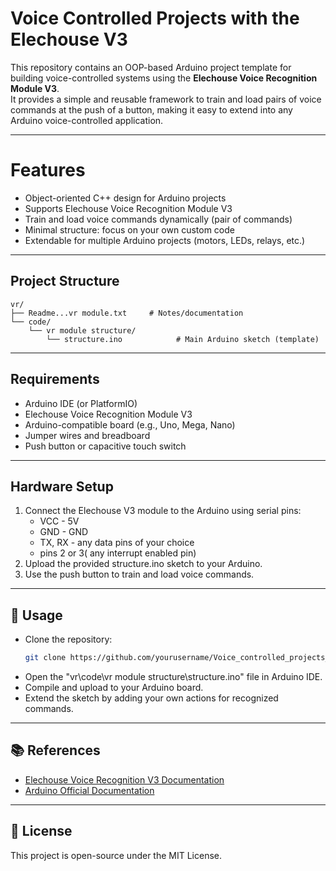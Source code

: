 # Voice Controlled Projects with the Elechouse V3

This repository contains an OOP-based Arduino project template for building voice-controlled systems using the **Elechouse Voice Recognition Module V3**.  
It provides a simple and reusable framework to train and load pairs of voice commands at the push of a button, making it easy to extend into any Arduino voice-controlled application.  

---

# Features
- Object-oriented C++ design for Arduino projects  
- Supports Elechouse Voice Recognition Module V3
- Train and load voice commands dynamically (pair of commands)  
- Minimal structure: focus on your own custom code  
- Extendable for multiple Arduino projects (motors, LEDs, relays, etc.)  

---

##  Project Structure
```
vr/
├── Readme...vr module.txt     # Notes/documentation
└── code/
    └── vr module structure/
        └── structure.ino            # Main Arduino sketch (template)
```

---

## Requirements
- Arduino IDE (or PlatformIO)  
- Elechouse Voice Recognition Module V3  
- Arduino-compatible board (e.g., Uno, Mega, Nano)  
- Jumper wires and breadboard 
- Push button or capacitive touch switch 

---

##  Hardware Setup
1. Connect the Elechouse V3 module to the Arduino using serial pins:  
   - VCC - 5V 
   - GND - GND  
   - TX, RX - any data pins of your choice 
   -  pins 2 or 3( any interrupt enabled pin)
2. Upload the provided structure.ino sketch to your Arduino.  
3. Use the push button to train and load voice commands.  

---

## 📖 Usage
- Clone the repository:  
  ```bash
  git clone https://github.com/yourusername/Voice_controlled_projects_with_the_elechouse_v3.git
  ```
- Open the "vr\code\vr module structure\structure.ino" file in Arduino IDE.  
- Compile and upload to your Arduino board.  
- Extend the sketch by adding your own actions for recognized commands.  

---


## 📚 References
- [Elechouse Voice Recognition V3 Documentation](http://www.elechouse.com/elechouse/images/product/VR3/VR3%20manual.pdf)  
- [Arduino Official Documentation](https://www.arduino.cc/reference/en/)  

---

## 📜 License
This project is open-source under the MIT License.  
